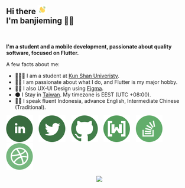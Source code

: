 <h2> Hi there <img src = "images/Wave.gif" alt = "Ciao" height = 25 width = 25 /> <br>I'm banjieming 👩‍💻 </h2></br>

**I'm a student and a mobile development, passionate about quality software, focused on Flutter.**

A few facts about me:

- 👨🏻‍🎓 I am a student at [Kun Shan Univeristy](https://eng-www.ksu.edu.tw/).
- 👩‍💻 I am passionate about what I do, and Flutter is my major hobby.
- ✍🏻 I also UX-UI Design using [Figma](https://www.figma.com/).
- 🌑 I Stay in [Taiwan](https://www.google.com/maps/place/Kota+Tainan/@23.3158891,120.1376961,7.25z/data=!4m13!1m7!3m6!1s0x346e7ccc953ffe13:0xd47f4caaa5dc764e!2sKota+Tainan!3b1!8m2!3d22.9998999!4d120.2268758!3m4!1s0x346e7ccc953ffe13:0xd47f4caaa5dc764e!8m2!3d22.9998999!4d120.2268758). My timezone is EEST (UTC
  +08:00).
- 🧑🏻 I speak fluent Indonesia, advance English, Intermediate Chinese (Traditional).

[![LinkedIn](images/linkedin.svg)](https://www.linkedin.com/in/dedizainal11/)&nbsp;&nbsp;&nbsp;&nbsp;[![Twitter](images/twitter.svg)](https://twitter.com/dedizainal1)&nbsp;&nbsp;&nbsp;&nbsp;[![GitHub](images/github.svg)](https://github.com/dedizainal11)&nbsp;&nbsp;&nbsp;&nbsp;[![WMT](images/wmt.svg)](https://developers.google.com/profile/u/di_dev99)&nbsp;&nbsp;&nbsp;&nbsp;[![StackOverflow](images/stackoverflow.svg)](https://stackoverflow.com/users/17494612/%e5%82%91%e6%98%8e%e7%8f%ad)&nbsp;&nbsp;&nbsp;&nbsp;[![Dribble](images/dribbble.svg)](https://dribbble.com/dedizainal11)&nbsp;&nbsp;&nbsp;&nbsp;

<p align="center">
  <img src="https://capsule-render.vercel.app/api?type=waving&color=gradient&height=80&section=footer"/>
</p>

